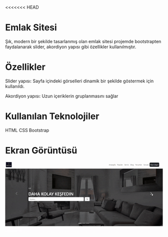 <<<<<<< HEAD
# Emlak Sitesi

Şık, modern bir şekilde tasarlanmış olan emlak sitesi projemde bootstrapten faydalanarak slider,
akordiyon yapısı gibi özellikler kullanılmıştır.

# Özellikler

Slider yapısı: Sayfa içindeki görselleri dinamik bir şekilde göstermek için kullanıldı.

Akordiyon yapısı: Uzun içeriklerin gruplanmasını sağlar

# Kullanılan Teknolojiler

HTML CSS Bootstrap

# Ekran Görüntüsü

![](ekran.gif)
